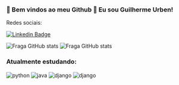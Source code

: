 ### 👋 Bem vindos ao meu Github 👋 Eu sou Guilherme Urben! 


Redes sociais:

[![Linkedin Badge](https://img.shields.io/badge/-LinkedIn-blue?style=flat&logo=Linkedin&logoColor=white&link=https://www.linkedin.com/in/rebeccamanzi/)](https://www.linkedin.com/in/guilherme-urben)



![Fraga GitHub stats](https://github-readme-stats.vercel.app/api?username=guilhermeurben&theme=blue-green)         ![Fraga GitHub stats](https://github-readme-stats.vercel.app/api/top-langs/?username=guilhermeurben&theme=blue-green)



### Atualmente estudando:

<div style="display: inline_block">
  <img align="center" alt="python" src="https://img.shields.io/badge/Python-14354C?style=for-the-badge&logo=python&logoColor=white" />
  <img align="center" alt="java" src="https://img.shields.io/badge/Java-ED8B00?style=for-the-badge&logo=openjdk&logoColor=white" />
  <img align="center" alt="django" src="https://img.shields.io/badge/Django-092E20?style=for-the-badge&logo=django&logoColor=white" />
  <img align="center" alt="django" src="https://img.shields.io/badge/javascript-%23323330.svg?style=for-the-badge&logo=javascript&logoColor=white" />
</div><br/>
